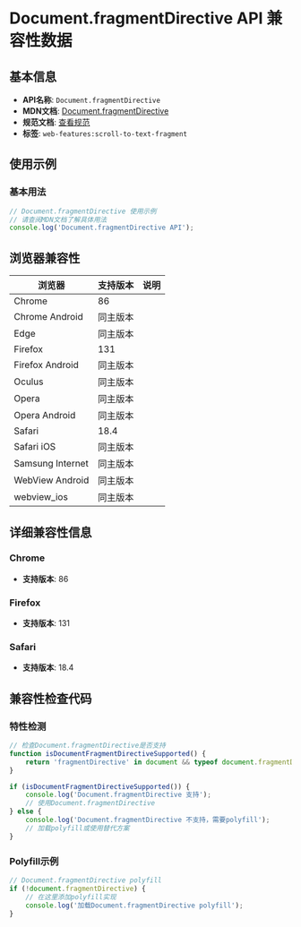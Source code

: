 # Document.fragmentDirective API 兼容性数据

## 基本信息

- **API名称**: `Document.fragmentDirective`
- **MDN文档**: [Document.fragmentDirective](https://developer.mozilla.org/docs/Web/API/Document/fragmentDirective)
- **规范文档**: [查看规范](https://wicg.github.io/scroll-to-text-fragment/#dom-document-fragmentdirective)
- **标签**: `web-features:scroll-to-text-fragment`

## 使用示例

### 基本用法

```javascript
// Document.fragmentDirective 使用示例
// 请查阅MDN文档了解具体用法
console.log('Document.fragmentDirective API');
```

## 浏览器兼容性

| 浏览器 | 支持版本 | 说明 |
|--------|----------|------|
| Chrome | 86 |  |
| Chrome Android | 同主版本 |  |
| Edge | 同主版本 |  |
| Firefox | 131 |  |
| Firefox Android | 同主版本 |  |
| Oculus | 同主版本 |  |
| Opera | 同主版本 |  |
| Opera Android | 同主版本 |  |
| Safari | 18.4 |  |
| Safari iOS | 同主版本 |  |
| Samsung Internet | 同主版本 |  |
| WebView Android | 同主版本 |  |
| webview_ios | 同主版本 |  |

## 详细兼容性信息

### Chrome

- **支持版本**: 86

### Firefox

- **支持版本**: 131

### Safari

- **支持版本**: 18.4

## 兼容性检查代码

### 特性检测

```javascript
// 检查Document.fragmentDirective是否支持
function isDocumentFragmentDirectiveSupported() {
    return 'fragmentDirective' in document && typeof document.fragmentDirective === 'function';
}

if (isDocumentFragmentDirectiveSupported()) {
    console.log('Document.fragmentDirective 支持');
    // 使用Document.fragmentDirective
} else {
    console.log('Document.fragmentDirective 不支持，需要polyfill');
    // 加载polyfill或使用替代方案
}
```

### Polyfill示例

```javascript
// Document.fragmentDirective polyfill
if (!document.fragmentDirective) {
    // 在这里添加polyfill实现
    console.log('加载Document.fragmentDirective polyfill');
}
```

